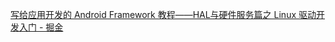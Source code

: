 

[写给应用开发的 Android Framework 教程——HAL与硬件服务篇之 Linux 驱动开发入门 - 掘金](https://juejin.cn/post/7207607724900810812#heading-2)